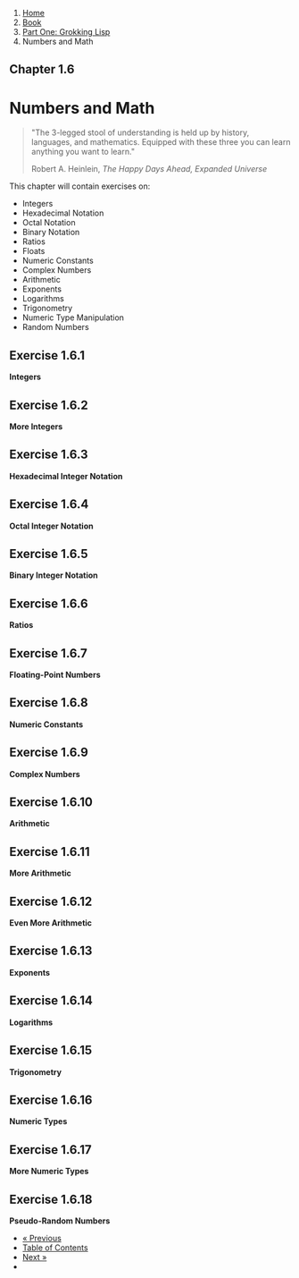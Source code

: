 <ol class="breadcrumb">
  <li><a href="/">Home</a></li>
  <li><a href="/book/">Book</a></li>
  <li><a href="/book/1-0-0-overview/">Part One: Grokking Lisp</a></li>
  <li class="active">Numbers and Math</li>
</ol>

## Chapter 1.6

# Numbers and Math

> "The 3-legged stool of understanding is held up by history, languages, and mathematics. Equipped with these three you can learn anything you want to learn."
> <footer>Robert A. Heinlein, <em>The Happy Days Ahead, Expanded Universe</em></footer>

This chapter will contain exercises on:

* Integers
* Hexadecimal Notation
* Octal Notation
* Binary Notation
* Ratios
* Floats
* Numeric Constants
* Complex Numbers
* Arithmetic
* Exponents
* Logarithms
* Trigonometry
* Numeric Type Manipulation
* Random Numbers

## Exercise 1.6.1

**Integers**

## Exercise 1.6.2

**More Integers**

## Exercise 1.6.3

**Hexadecimal Integer Notation**

## Exercise 1.6.4

**Octal Integer Notation**

## Exercise 1.6.5

**Binary Integer Notation**

## Exercise 1.6.6

**Ratios**

## Exercise 1.6.7

**Floating-Point Numbers**

## Exercise 1.6.8

**Numeric Constants**

## Exercise 1.6.9

**Complex Numbers**

## Exercise 1.6.10

**Arithmetic**

## Exercise 1.6.11

**More Arithmetic**

## Exercise 1.6.12

**Even More Arithmetic**

## Exercise 1.6.13

**Exponents**

## Exercise 1.6.14

**Logarithms**

## Exercise 1.6.15

**Trigonometry**

## Exercise 1.6.16

**Numeric Types**

## Exercise 1.6.17

**More Numeric Types**

## Exercise 1.6.18

**Pseudo-Random Numbers**

<ul class="pager">
  <li class="previous"><a href="/book/1-05-0-lookups-trees/">&laquo; Previous</a></li>
  <li><a href="/book/">Table of Contents</a></li>
  <li class="next"><a href="/book/1-07-0-arrays/">Next &raquo;</a><li>
</ul>
